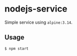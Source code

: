 # nodejs-service

Simple service using `alpine:3.14`.

## Usage

```shell
$ npm start
```

 
 

 


